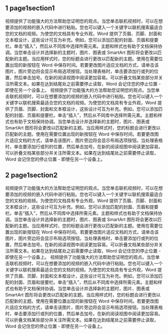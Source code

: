## 1 page1section1
视频提供了功能强大的方法帮助您证明您的观点。当您单击联机视频时，可以在想要添加的视频的嵌入代码中进行粘贴。您也可以键入一个关键字以联机搜索最适合您的文档的视频。为使您的文档具有专业外观，Word 提供了页眉、页脚、封面和文本框设计，这些设计可互为补充。例如，您可以添加匹配的封面、页眉和提要栏。单击“插入”，然后从不同库中选择所需元素。主题和样式也有助于文档保持协调。当您单击设计并选择新的主题时，图片、图表或 SmartArt 图形将会更改以匹配新的主题。当应用样式时，您的标题会进行更改以匹配新的主题。使用在需要位置出现的新按钮在 Word 中保存时间。若要更改图片适应文档的方式，请单击该图片，图片旁边将会显示布局选项按钮。当处理表格时，单击要添加行或列的位置，然后单击加号。在新的阅读视图中阅读更加容易。可以折叠文档某些部分并关注所需文本。如果在达到结尾处之前需要停止读取，Word 会记住您的停止位置 - 即使在另一个设备上。
视频提供了功能强大的方法帮助您证明您的观点。当您单击联机视频时，可以在想要添加的视频的嵌入代码中进行粘贴。您也可以键入一个关键字以联机搜索最适合您的文档的视频。为使您的文档具有专业外观，Word 提供了页眉、页脚、封面和文本框设计，这些设计可互为补充。例如，您可以添加匹配的封面、页眉和提要栏。单击“插入”，然后从不同库中选择所需元素。主题和样式也有助于文档保持协调。当您单击设计并选择新的主题时，图片、图表或 SmartArt 图形将会更改以匹配新的主题。当应用样式时，您的标题会进行更改以匹配新的主题。使用在需要位置出现的新按钮在 Word 中保存时间。若要更改图片适应文档的方式，请单击该图片，图片旁边将会显示布局选项按钮。当处理表格时，单击要添加行或列的位置，然后单击加号。在新的阅读视图中阅读更加容易。可以折叠文档某些部分并关注所需文本。如果在达到结尾处之前需要停止读取，Word 会记住您的停止位置 - 即使在另一个设备上。


## 2 page1section2

视频提供了功能强大的方法帮助您证明您的观点。当您单击联机视频时，可以在想要添加的视频的嵌入代码中进行粘贴。您也可以键入一个关键字以联机搜索最适合您的文档的视频。为使您的文档具有专业外观，Word 提供了页眉、页脚、封面和文本框设计，这些设计可互为补充。例如，您可以添加匹配的封面、页眉和提要栏。单击“插入”，然后从不同库中选择所需元素。主题和样式也有助于文档保持协调。当您单击设计并选择新的主题时，图片、图表或 SmartArt 图形将会更改以匹配新的主题。当应用样式时，您的标题会进行更改以匹配新的主题。使用在需要位置出现的新按钮在 Word 中保存时间。若要更改图片适应文档的方式，请单击该图片，图片旁边将会显示布局选项按钮。当处理表格时，单击要添加行或列的位置，然后单击加号。在新的阅读视图中阅读更加容易。可以折叠文档某些部分并关注所需文本。如果在达到结尾处之前需要停止读取，Word 会记住您的停止位置 - 即使在另一个设备上。
视频提供了功能强大的方法帮助您证明您的观点。当您单击联机视频时，可以在想要添加的视频的嵌入代码中进行粘贴。您也可以键入一个关键字以联机搜索最适合您的文档的视频。为使您的文档具有专业外观，Word 提供了页眉、页脚、封面和文本框设计，这些设计可互为补充。例如，您可以添加匹配的封面、页眉和提要栏。单击“插入”，然后从不同库中选择所需元素。主题和样式也有助于文档保持协调。当您单击设计并选择新的主题时，图片、图表或 SmartArt 图形将会更改以匹配新的主题。当应用样式时，您的标题会进行更改以匹配新的主题。使用在需要位置出现的新按钮在 Word 中保存时间。若要更改图片适应文档的方式，请单击该图片，图片旁边将会显示布局选项按钮。当处理表格时，单击要添加行或列的位置，然后单击加号。在新的阅读视图中阅读更加容易。可以折叠文档某些部分并关注所需文本。如果在达到结尾处之前需要停止读取，Word 会记住您的停止位置 - 即使在另一个设备上。

